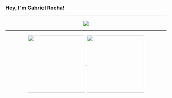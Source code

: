 ### Hey, I'm Gabriel Rocha!
---
<div align="center">
  <img src="https://user-images.githubusercontent.com/13954193/121572418-8a0c4900-c9fa-11eb-86a2-680e95d7cfd3.gif">
</div>
<hr>

<p align="center">
   <a href="#">
      <img height=180px align="center" src="https://github-readme-stats.vercel.app/api?username=gabrielrochas&show_icons=true&theme=midnight-purple&custom_title=ArseniumGX's+Github+stats" />
   </a>
   <a href="#">
      <img height=180px align="center" src="https://github-readme-stats.vercel.app/api/top-langs/?username=gabrielrochas&layout=compact&theme=midnight-purple" />
   </a>
</p>

<!--
**gabrielrochas/gabrielrochas** is a ✨ _special_ ✨ repository because its `README.md` (this file) appears on your GitHub profile.

Here are some ideas to get you started:

- 🔭 I’m currently working on ...
- 🌱 I’m currently learning ...
- 👯 I’m looking to collaborate on ...
- 🤔 I’m looking for help with ...
- 💬 Ask me about ...
- 📫 How to reach me: ...
- 😄 Pronouns: ...
- ⚡ Fun fact: ...
-->
